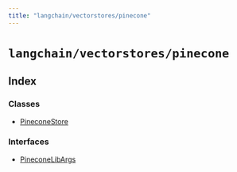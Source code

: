 ```yaml
---
title: "langchain/vectorstores/pinecone"
---
```


# `langchain/vectorstores/pinecone`

## Index

### Classes

- [PineconeStore](classes/PineconeStore.md)

### Interfaces

- [PineconeLibArgs](interfaces/PineconeLibArgs.md)
